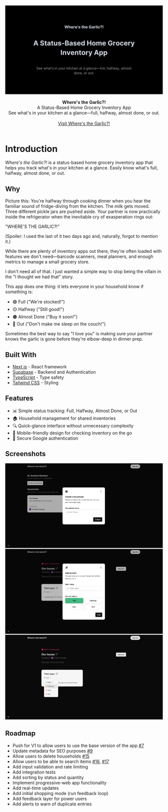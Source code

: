 ![repo-banner](./public/banner.webp)

<div align="center"><strong>Where's the Garlic?!</strong></div>
<div align="center">A Status-Based Home Grocery Inventory App<br />See what's in your kitchen at a glance—full, halfway, almost done, or out.</div>
<br/>
<div align="center">
<a href="https://www.wheresthegarlic.com/">Visit Where's the Garlic?!</a>
</div>
<br/>

# Introduction

_Where's the Garlic?!_ is a status-based home grocery inventory app that helps you track what's in your kitchen at a glance. Easily know what's full, halfway, almost done, or out.

## Why

Picture this: You're halfway through cooking dinner when you hear the familiar sound of fridge-diving from the kitchen. The milk gets moved. Three different pickle jars are pushed aside. Your partner is now practically inside the refrigerator when the inevitable cry of exasperation rings out:

"WHERE'S THE GARLIC?!"

(Spoiler: I used the last of it two days ago and, naturally, forgot to mention it.)

While there are plenty of inventory apps out there, they're often loaded with features we don't need—barcode scanners, meal planners, and enough metrics to manage a small grocery store.

I don't need all of that. I just wanted a simple way to stop being the villain in the "I thought we had that" story.

This app does one thing: it lets everyone in your household know if something is:

- 🟢 Full ("We're stocked!")
- 🟡 Halfway ("Still good!")
- 🟠 Almost Done ("Buy it soon!")
- 🔴 Out ("Don't make me sleep on the couch!")

Sometimes the best way to say "I love you" is making sure your partner knows the garlic is gone before they're elbow-deep in dinner prep.

## Built With

- [Next.js](https://nextjs.org/) - React framework
- [Supabase](https://supabase.com/) - Backend and Authentication
- [TypeScript](https://www.typescriptlang.org/) - Type safety
- [Tailwind CSS](https://tailwindcss.com/) - Styling

## Features

- 📊 Simple status tracking: Full, Halfway, Almost Done, or Out
- 🏠 Household management for shared inventories
- 🔍 Quick-glance interface without unnecessary complexity
- 📱 Mobile-friendly design for checking inventory on the go
- 🔐 Secure Google authentication

## Screenshots

![screenshot1](./public/screen1.webp)
![screenshot2](./public/screen2.webp)
![screenshot3](./public/screen3.webp)

## Roadmap

- Push for V1 to allow users to use the base version of the app [#7](https://github.com/internetdrew/wtg-app/pull/7)
- Update metadata for SEO purposes [#9](https://github.com/internetdrew/wtg-app/pull/9)
- Allow users to delete households [#15](https://github.com/internetdrew/wheres-the-garlic/pull/15)
- Allow users to be able to search items [#16](https://github.com/internetdrew/wheres-the-garlic/pull/16), [#17](https://github.com/internetdrew/wheres-the-garlic/pull/17)
- Add input validation and rate limiting
- Add integration tests
- Add sorting by status and quantity
- Implement progressive-web app functionality
- Add real-time updates
- Add initial shopping mode (run feedback loop)
- Add feedback layer for power users
- Add alerts to warn of duplicate entries
